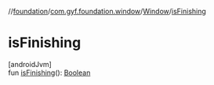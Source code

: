 //[foundation](../../../index.md)/[com.gyf.foundation.window](../index.md)/[Window](index.md)/[isFinishing](is-finishing.md)

# isFinishing

[androidJvm]\
fun [isFinishing](is-finishing.md)(): [Boolean](https://kotlinlang.org/api/core/kotlin-stdlib/kotlin/-boolean/index.html)
